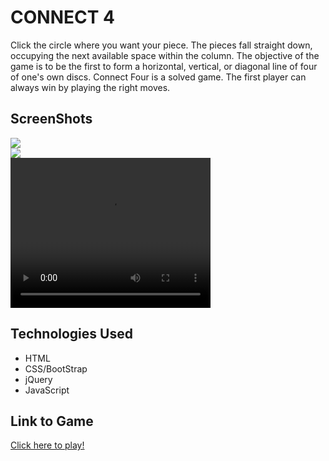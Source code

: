 # CONNECT 4
Click the circle where you want your piece.
The pieces fall straight down, occupying the next available space within the column. 
The objective of the game is to be the first to form a horizontal, vertical, or diagonal line of four of one's own discs. 
Connect Four is a solved game. The first player can always win by playing the right moves.

## ScreenShots

<img src="https://i.imgur.com/jMjfNSZ.png"/>
<br>
<img src="https://i.imgur.com/QuUzPOw.png"/>
<br>
<video width="320" height="240" controls>
  <source src="sounds/gameVideo.mp4" type="video/mp4">
</video>


## Technologies Used

* HTML
* CSS/BootStrap
* jQuery
* JavaScript

## Link to Game

[Click here to play!](http://Jaguirre123.github.io/Project_1_connect4)
